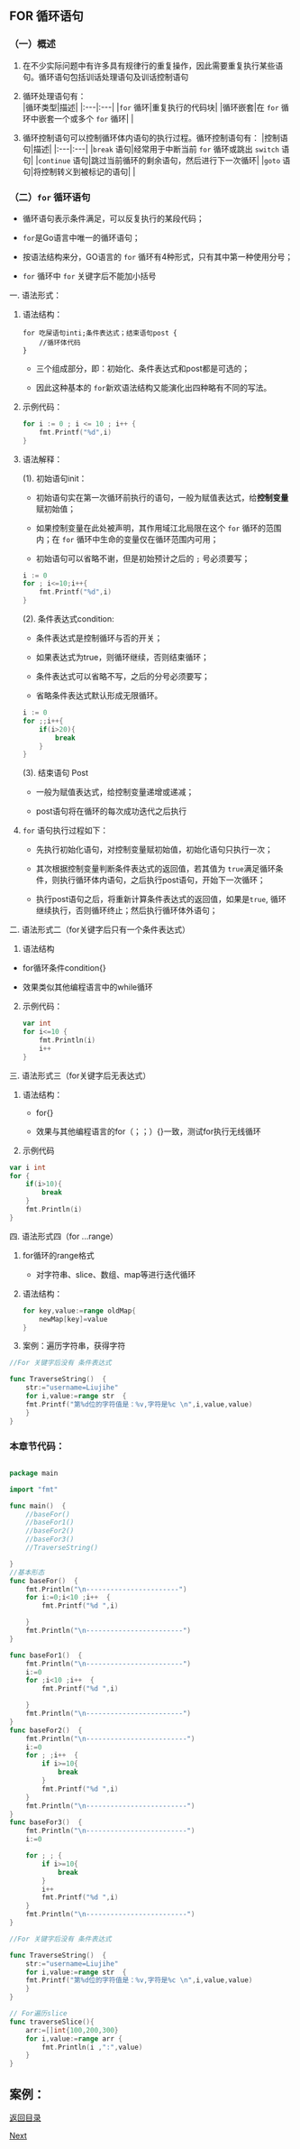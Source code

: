 ## FOR 循环语句

### （一）概述

1. 在不少实际问题中有许多具有规律行的重复操作，因此需要重复执行某些语句。循环语句包括训话处理语句及训话控制语句

2. 循环处理语句有：  
   |循环类型|描述|
   |:---|:---|
   |`for` 循环|重复执行的代码块|
   |循环嵌套|在 `for` 循环中嵌套一个或多个 `for` 循环|
   | 

3. 循环控制语句可以控制循环体内语句的执行过程。循环控制语句有：
    |控制语句|描述|
    |:---|:---|
    |`break` 语句|经常用于中断当前 `for` 循环或跳出 `switch` 语句|
    |`continue` 语句|跳过当前循环的剩余语句，然后进行下一次循环|
    |`goto` 语句|将控制转义到被标记的语句|
    |
   
### （二）`for` 循环语句

+ 循环语句表示条件满足，可以反复执行的某段代码；

+ `for`是Go语言中唯一的循环语句；

+ 按语法结构来分，GO语言的 `for` 循环有4种形式，只有其中第一种使用分号；

+ `for` 循环中 `for` 关键字后不能加小括号

一. 语法形式：

1. 语法结构：

    ```
    for 吃屎语句inti;条件表达式；结束语句post {
        //循环体代码
    }
    ```
    + 三个组成部分，即：初始化、条件表达式和post都是可选的；

    + 因此这种基本的 `for`新欢语法结构又能演化出四种略有不同的写法。

2.  示例代码：

    ```go
    for i := 0 ; i <= 10 ; i++ {
        fmt.Printf("%d",i)
    }
    ```

3. 语法解释：

    (1). 初始语句init：
    + 初始语句实在第一次循环前执行的语句，一般为赋值表达式，给**控制变量**赋初始值；

    + 如果控制变量在此处被声明，其作用域江北局限在这个 `for` 循环的范围内；在 `for` 循环中生命的变量仅在循环范围内可用；

    + 初始语句可以省略不谢，但是初始预计之后的  `;` 号必须要写；

    ```go
    i := 0
    for ; i<=10;i++{
        fmt.Printf("%d",i)
    }
    ```

    (2). 条件表达式condition:

    + 条件表达式是控制循环与否的开关；

    + 如果表达式为true，则循环继续，否则结束循环；

    + 条件表达式可以省略不写，之后的分号必须要写；

    + 省略条件表达式默认形成无限循环。

    ```go
    i := 0
    for ;;i++{
        if(i>20){
            break
        }
    }
    ```

    (3). 结束语句 Post

    + 一般为赋值表达式，给控制变量递增或递减；

    + post语句将在循环的每次成功迭代之后执行

4. `for` 语句执行过程如下：

    + 先执行初始化语句，对控制变量赋初始值，初始化语句只执行一次；

    + 其次根据控制变量判断条件表达式的返回值，若其值为 `true`满足循环条件，则执行循环体内语句，之后执行post语句，开始下一次循环；
    
    + 执行post语句之后，将重新计算条件表达式的返回值，如果是`true`, 循环继续执行，否则循环终止；然后执行循环体外语句；


二. 语法形式二（for关键字后只有一个条件表达式）

1. 语法结构

+ for循环条件condition{}

+ 效果类似其他编程语言中的while循环

2. 示例代码：

    ```go
    var int
    for i<=10 {
        fmt.Println(i)
        i++
    }
    ```

三. 语法形式三（for关键字后无表达式）

1. 语法结构：
    
    + for{}

    + 效果与其他编程语言的for（；；）{}一致，测试for执行无线循环

2. 示例代码

```go
var i int
for {
    if(i>10){
        break
    }
    fmt.Println(i)
}
```

四. 语法形式四（for ...range）

1. for循环的range格式

    + 对字符串、slice、数组、map等进行迭代循环

2. 语法结构：

    ```go
    for key,value:=range oldMap{
        newMap[key]=value
    }
    ```
3. 案例：遍历字符串，获得字符

```go
//For 关键字后没有 条件表达式

func TraverseString()  {
	str:="username=Liujihe"
	for i,value:=range str  {
	fmt.Printf("第%d位的字符值是：%v,字符是%c \n",i,value,value)
	}
}

```

### 本章节代码：
```go

package main

import "fmt"

func main()  {
	//baseFor()
	//baseFor1()
	//baseFor2()
	//baseFor3()
	//TraverseString()

}
//基本形态
func baseFor()  {
	fmt.Println("\n-----------------------")
	for i:=0;i<10 ;i++  {
		fmt.Printf("%d ",i)

	}
	fmt.Println("\n------------------------")
}

func baseFor1()  {
	fmt.Println("\n------------------------")
	i:=0
	for ;i<10 ;i++  {
		fmt.Printf("%d ",i)

	}
	fmt.Println("\n------------------------")
}
func baseFor2()  {
	fmt.Println("\n-------------------------")
	i:=0
	for ; ;i++  {
		if i>=10{
			break
		}
		fmt.Printf("%d ",i)
	}
	fmt.Println("\n-------------------------")
}
func baseFor3()  {
	fmt.Println("\n-------------------------")
	i:=0

	for ; ; {
		if i>=10{
			break
		}
		i++
		fmt.Printf("%d ",i)
	}
	fmt.Println("\n-------------------------")
}

//For 关键字后没有 条件表达式

func TraverseString()  {
	str:="username=Liujihe"
	for i,value:=range str  {
	fmt.Printf("第%d位的字符值是：%v,字符是%c \n",i,value,value)
	}
}

// For遍历slice
func traverseSlice(){
    arr:=[]int{100,200,300}
    for i,value:=range arr {
        fmt.Println(i ,":",value)
    }
}
```
## 案例：

[返回目录](../golang-controller.md) 

[Next](golang-controller-fornest.md)
